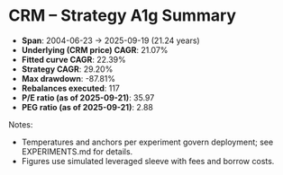 # CRM – Strategy A1g Summary

- **Span**: 2004-06-23 → 2025-09-19 (21.24 years)
- **Underlying (CRM price) CAGR**: 21.07%
- **Fitted curve CAGR**: 22.39%
- **Strategy CAGR**: 29.20%
- **Max drawdown**: -87.81%
- **Rebalances executed**: 117
- **P/E ratio (as of 2025-09-21)**: 35.97
- **PEG ratio (as of 2025-09-21)**: 2.88

Notes:

- Temperatures and anchors per experiment govern deployment; see EXPERIMENTS.md for details.
- Figures use simulated leveraged sleeve with fees and borrow costs.

